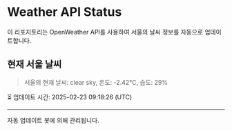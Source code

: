 
# Weather API Status

이 리포지토리는 OpenWeather API를 사용하여 서울의 날씨 정보를 자동으로 업데이트합니다.

## 현재 서울 날씨
> 서울의 현재 날씨: clear sky, 온도: -2.42°C, 습도: 29%

⏳ 업데이트 시간: 2025-02-23 09:18:26 (UTC)

---
자동 업데이트 봇에 의해 관리됩니다.

